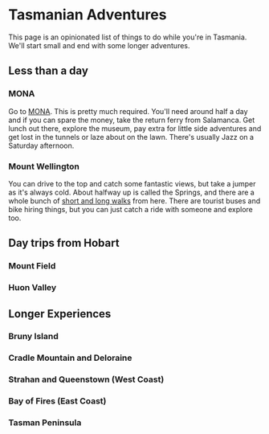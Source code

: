 # Tasmanian Adventures

This page is an opinionated list of things to do while you're in Tasmania. We'll start small
and end with some longer adventures.

## Less than a day

### MONA

Go to [MONA](https://mona.net.au/visit). This is pretty much required. You'll need
around half a day and if you can spare the money, take the return ferry from
Salamanca. Get lunch out there, explore the museum, pay extra for little side
adventures and get lost in the tunnels or laze about on the lawn. There's 
usually Jazz on a Saturday afternoon.

### Mount Wellington

You can drive to the top and catch some fantastic views, but take a jumper as it's
always cold. About halfway up is called the Springs, and there are a whole bunch
of [short and long walks](https://tastrails.com/category/location/hobart-and-surrounding/wellington-park/)
from here. There are tourist buses and bike hiring things, but you can just catch
a ride with someone and explore too.

## Day trips from Hobart

### Mount Field

### Huon Valley

## Longer Experiences

### Bruny Island

### Cradle Mountain and Deloraine

### Strahan and Queenstown (West Coast)

### Bay of Fires (East Coast)

### Tasman Peninsula
